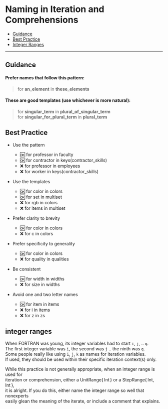 # Naming in Iteration and Comprehensions

- [Guidance](https://github.com/JuliaPraxis/Naming/blob/master/guides/IterationAndComprehensions.md#guidance)
- [Best Practice](https://github.com/JuliaPraxis/Naming/blob/master/guides/IterationAndComprehensions.md#best-practice)
- [Integer Ranges](https://github.com/JuliaPraxis/Naming/blob/master/guides/IterationAndComprehensions.md#integer-ranges)

-------

## Guidance

#### Prefer names that follow this pattern:   

> for **an_element** in **these_elements**

#### These are good templates (use whichever is more natural):

> for **singular_term** in **plural_of_singular_term**  
> for **singular_for_plural_term** in **plural_term**

## Best Practice

- Use the pattern
  - :ok: for professor in faculty
  - :ok: for contractor in keys(contractor_skills)
  - :x:  for professor in employees
  - :x:  for worker in keys(contractor_skills)
  
- Use the templates
  - :ok: for color in colors
  - :ok: for set in multiset
  - :x:  for rgb in colors
  - :x:  for items in multiset

- Prefer clarity to brevity  
  - :ok: for color in colors
  - :x:  for c in colors
  
- Prefer specificity to generality  
  - :ok: for color in colors
  - :x:  for quality in qualities

- Be consistent
  - :ok: for width in widths
  - :x:  for size in widths
  
- Avoid one and two letter names
  - :ok: for item in items
  - :x:  for i in items
  - :x:  for z in zs
  
## integer ranges

When FORTRAN was young, its integer variables had to start `i`, `j`, .. `q`.  
The first integer variable was `i`, the second was `j` .. the ninth was `q`.  
Some people really like using `i`, `j`, `k` as names for iteration variables.  
If used, they should be used within their specific iteration context(s) only.

While this practice is not generally appropriate, when an integer range is used for  
iteration or comprehension, either a UnitRange{&thinsp;Int&thinsp;} or a StepRange{&thinsp;Int, Int&thinsp;},  
it is alright.  If you do this, either name the integer range so well that nonexperts  
easily glean the meaning of the iterate, or include a comment that explains.  

